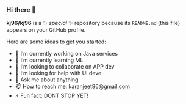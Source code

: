 ### Hi there 👋


**kj96/kj96** is a ✨ _special_ ✨ repository because its `README.md` (this file) appears on your GitHub profile.

Here are some ideas to get you started:

- 🔭 I’m currently working on Java services
- 🌱 I’m currently learning ML
- 👯 I’m looking to collaborate on APP dev
- 🤔 I’m looking for help with UI deve
- 💬 Ask me about anything
- 📫 How to reach me: karanjeet96@gmail.com
- ⚡ Fun fact: DONT STOP YET!

